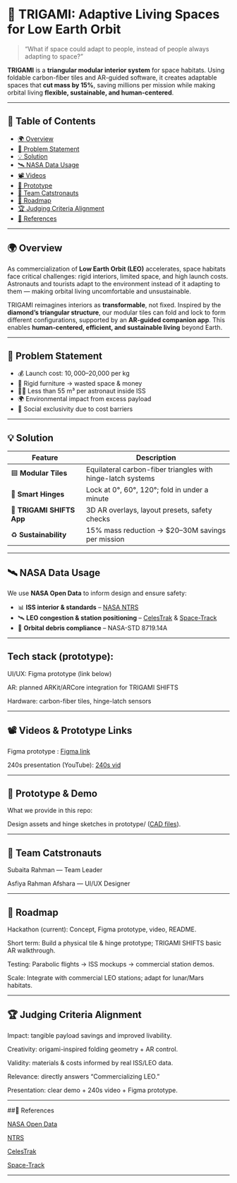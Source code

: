 # 🚀 TRIGAMI: Adaptive Living Spaces for Low Earth Orbit

> “What if space could adapt to people, instead of people always adapting to space?”

**TRIGAMI** is a **triangular modular interior system** for space habitats. Using foldable carbon-fiber tiles and AR-guided software, it creates adaptable spaces that **cut mass by 15%**, saving millions per mission while making orbital living **flexible, sustainable, and human-centered**.

---

## 📌 Table of Contents

- [🌍 Overview](#-overview)
- [🧠 Problem Statement](#-problem-statement)
- [💡 Solution](#-solution)
- [🛰 NASA Data Usage](#-nasa-data-usage)
- [📽️ Videos](#️-videos)
- [🧪 Prototype](#-prototype)
- [👥 Team Catstronauts](#-team-catstronauts)
- [📅 Roadmap](#-roadmap)
- [🏆 Judging Criteria Alignment](#-judging-criteria-alignment)
- [📎 References](#-references)

---

## 🌍 Overview

As commercialization of **Low Earth Orbit (LEO)** accelerates, space habitats face critical challenges: rigid interiors, limited space, and high launch costs. Astronauts and tourists adapt to the environment instead of it adapting to them — making orbital living uncomfortable and unsustainable.

TRIGAMI reimagines interiors as **transformable**, not fixed. Inspired by the **diamond’s triangular structure**, our modular tiles can fold and lock to form different configurations, supported by an **AR-guided companion app**. This enables **human-centered, efficient, and sustainable living** beyond Earth.

---

## 🧠 Problem Statement

- 💰 Launch cost: $10,000–$20,000 per kg  
- 🚪 Rigid furniture → wasted space & money  
- 👨‍🚀 Less than 55 m³ per astronaut inside ISS  
- 🌍 Environmental impact from excess payload  
- 🧭 Social exclusivity due to cost barriers

---

## 💡 Solution

| Feature | Description |
|---------|-------------|
| 🟦 **Modular Tiles** | Equilateral carbon-fiber triangles with hinge-latch systems |
| 🧠 **Smart Hinges** | Lock at 0°, 60°, 120°; fold in under a minute |
| 🧰 **TRIGAMI SHIFTS App** | 3D AR overlays, layout presets, safety checks |
| ♻ **Sustainability** | 15% mass reduction → $20–30M savings per mission |

---

## 🛰 NASA Data Usage

We use **NASA Open Data** to inform design and ensure safety:

- 📊 **ISS interior & standards** – [NASA NTRS](https://ntrs.nasa.gov/)  
- 🛰 **LEO congestion & station positioning** – [CelesTrak](https://celestrak.org/) & [Space-Track](https://www.space-track.org/)  
- 📝 **Orbital debris compliance** – NASA-STD 8719.14A

---

## Tech stack (prototype):

UI/UX: Figma prototype (link below)

AR: planned ARKit/ARCore integration for TRIGAMI SHIFTS

Hardware: carbon-fiber tiles, hinge-latch sensors

---

## 📽️ Videos & Prototype Links

Figma prototype :
[Figma link](https://www.figma.com/proto/BFWSpVEixqAUDXRpRV1GDS/CATSTRONAUTS?node-id=301-2&t=NqgKmMt4nVY46fjX-0&scaling=scale-down&content-scaling=fixed&page-id=0%3A1)

240s presentation (YouTube):
[240s vid](https://youtu.be/KkP_vSmsYfw?si=L9kSRHei5G8TJIGQ)

---

## 🧪 Prototype & Demo

What we provide in this repo:

Design assets and hinge sketches in prototype/ ([CAD files](https://www.tinkercad.com/things/ffVc4FUHkhp-dazzling-gogo/edit?returnTo=https%3A%2F%2Fwww.tinkercad.com%2Fdashboard%2Fdesigns%2F3d)).

---

## 👥 Team Catstronauts

Subaita Rahman — Team Leader

Asfiya Rahman Afshara — UI/UX Designer

---

## 📅 Roadmap

Hackathon (current): Concept, Figma prototype, video, README.

Short term: Build a physical tile & hinge prototype; TRIGAMI SHIFTS basic AR walkthrough.

Testing: Parabolic flights → ISS mockups → commercial station demos.

Scale: Integrate with commercial LEO stations; adapt for lunar/Mars habitats.

---

## 🏆 Judging Criteria Alignment

Impact: tangible payload savings and improved livability.

Creativity: origami-inspired folding geometry + AR control.

Validity: materials & costs informed by real ISS/LEO data.

Relevance: directly answers “Commercializing LEO.”

Presentation: clear demo + 240s video + Figma prototype.

---

##📎 References

[NASA Open Data](https://data.nasa.gov)

[NTRS](https://ntrs.nasa.gov)

[CelesTrak](https://celestrak.org)

[Space-Track](https://www.space-track.org)


---
